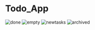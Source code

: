 # Todo_App
![done](https://user-images.githubusercontent.com/77443413/128706024-a0266b8e-b6d1-4c96-bc96-11c436ae519b.jpeg)
![empty](https://user-images.githubusercontent.com/77443413/128706025-ac826ee1-f88c-4717-a609-a531727398a5.jpeg)
![newtasks](https://user-images.githubusercontent.com/77443413/128706028-29f9279f-aba8-4231-ac02-842ca2068f84.jpeg)
![archived](https://user-images.githubusercontent.com/77443413/128706031-802aa561-c5c4-4f50-a924-ff35f268dfe7.jpeg)
